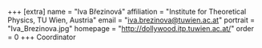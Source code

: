 +++
[extra]
name = "Iva Březinová"
affiliation = "Institute for Theoretical Physics, TU Wien, Austria"
email = "iva.brezinova@tuwien.ac.at"
portrait = "Iva_Brezinova.jpg"
homepage = "http://dollywood.itp.tuwien.ac.at/"
order = 0
+++
Coordinator
